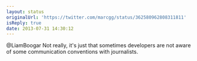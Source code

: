 ```yaml
---
layout: status
originalUrl: 'https://twitter.com/marcgg/status/362580962808311811'
isReply: true
date: 2013-07-31 14:30:12
---
```


@LiamBoogar Not really, it's just that sometimes developers are not aware of some communication conventions with journalists.
